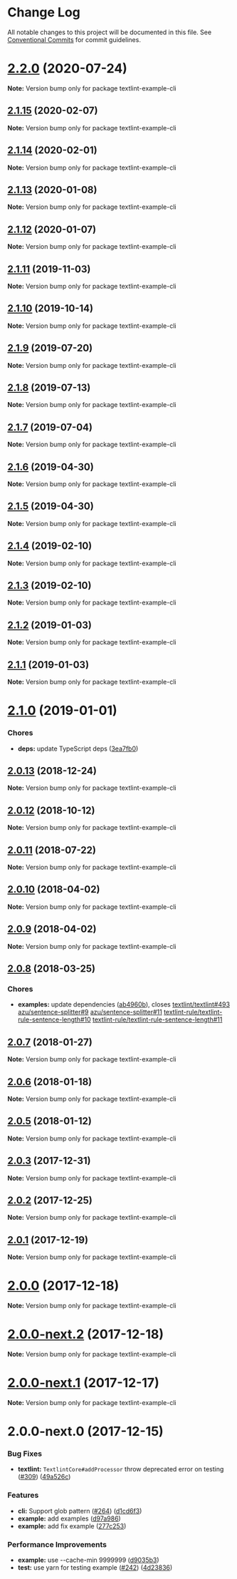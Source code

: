 # Change Log

All notable changes to this project will be documented in this file.
See [Conventional Commits](https://conventionalcommits.org) for commit guidelines.

<a name="2.2.0"></a>
# [2.2.0](https://github.com/textlint/textlint/compare/textlint-example-cli@2.1.15...textlint-example-cli@2.2.0) (2020-07-24)

**Note:** Version bump only for package textlint-example-cli





<a name="2.1.15"></a>
## [2.1.15](https://github.com/textlint/textlint/compare/textlint-example-cli@2.1.14...textlint-example-cli@2.1.15) (2020-02-07)

**Note:** Version bump only for package textlint-example-cli





<a name="2.1.14"></a>
## [2.1.14](https://github.com/textlint/textlint/compare/textlint-example-cli@2.1.13...textlint-example-cli@2.1.14) (2020-02-01)

**Note:** Version bump only for package textlint-example-cli





<a name="2.1.13"></a>
## [2.1.13](https://github.com/textlint/textlint/compare/textlint-example-cli@2.1.12...textlint-example-cli@2.1.13) (2020-01-08)

**Note:** Version bump only for package textlint-example-cli





<a name="2.1.12"></a>
## [2.1.12](https://github.com/textlint/textlint/compare/textlint-example-cli@2.1.10...textlint-example-cli@2.1.12) (2020-01-07)

**Note:** Version bump only for package textlint-example-cli





<a name="2.1.11"></a>
## [2.1.11](https://github.com/textlint/textlint/compare/textlint-example-cli@2.1.10...textlint-example-cli@2.1.11) (2019-11-03)

**Note:** Version bump only for package textlint-example-cli





<a name="2.1.10"></a>
## [2.1.10](https://github.com/textlint/textlint/compare/textlint-example-cli@2.1.9...textlint-example-cli@2.1.10) (2019-10-14)

**Note:** Version bump only for package textlint-example-cli





<a name="2.1.9"></a>
## [2.1.9](https://github.com/textlint/textlint/compare/textlint-example-cli@2.1.6...textlint-example-cli@2.1.9) (2019-07-20)

**Note:** Version bump only for package textlint-example-cli





<a name="2.1.8"></a>
## [2.1.8](https://github.com/textlint/textlint/compare/textlint-example-cli@2.1.6...textlint-example-cli@2.1.8) (2019-07-13)

**Note:** Version bump only for package textlint-example-cli





<a name="2.1.7"></a>
## [2.1.7](https://github.com/textlint/textlint/compare/textlint-example-cli@2.1.6...textlint-example-cli@2.1.7) (2019-07-04)

**Note:** Version bump only for package textlint-example-cli





<a name="2.1.6"></a>
## [2.1.6](https://github.com/textlint/textlint/compare/textlint-example-cli@2.1.5...textlint-example-cli@2.1.6) (2019-04-30)

**Note:** Version bump only for package textlint-example-cli





<a name="2.1.5"></a>
## [2.1.5](https://github.com/textlint/textlint/compare/textlint-example-cli@2.1.4...textlint-example-cli@2.1.5) (2019-04-30)

**Note:** Version bump only for package textlint-example-cli





<a name="2.1.4"></a>
## [2.1.4](https://github.com/textlint/textlint/compare/textlint-example-cli@2.1.3...textlint-example-cli@2.1.4) (2019-02-10)

**Note:** Version bump only for package textlint-example-cli





<a name="2.1.3"></a>
## [2.1.3](https://github.com/textlint/textlint/compare/textlint-example-cli@2.1.2...textlint-example-cli@2.1.3) (2019-02-10)

**Note:** Version bump only for package textlint-example-cli





<a name="2.1.2"></a>
## [2.1.2](https://github.com/textlint/textlint/compare/textlint-example-cli@2.1.1...textlint-example-cli@2.1.2) (2019-01-03)

**Note:** Version bump only for package textlint-example-cli





<a name="2.1.1"></a>
## [2.1.1](https://github.com/textlint/textlint/compare/textlint-example-cli@2.1.0...textlint-example-cli@2.1.1) (2019-01-03)

**Note:** Version bump only for package textlint-example-cli





<a name="2.1.0"></a>
# [2.1.0](https://github.com/textlint/textlint/compare/textlint-example-cli@2.0.13...textlint-example-cli@2.1.0) (2019-01-01)


### Chores

* **deps:** update TypeScript deps ([3ea7fb0](https://github.com/textlint/textlint/commit/3ea7fb0))




<a name="2.0.13"></a>
## [2.0.13](https://github.com/textlint/textlint/compare/textlint-example-cli@2.0.11...textlint-example-cli@2.0.13) (2018-12-24)




**Note:** Version bump only for package textlint-example-cli

<a name="2.0.12"></a>
## [2.0.12](https://github.com/textlint/textlint/compare/textlint-example-cli@2.0.11...textlint-example-cli@2.0.12) (2018-10-12)




**Note:** Version bump only for package textlint-example-cli

<a name="2.0.11"></a>
## [2.0.11](https://github.com/textlint/textlint/compare/textlint-example-cli@2.0.10...textlint-example-cli@2.0.11) (2018-07-22)




**Note:** Version bump only for package textlint-example-cli

<a name="2.0.10"></a>
## [2.0.10](https://github.com/textlint/textlint/compare/textlint-example-cli@2.0.9...textlint-example-cli@2.0.10) (2018-04-02)




**Note:** Version bump only for package textlint-example-cli

<a name="2.0.9"></a>
## [2.0.9](https://github.com/textlint/textlint/compare/textlint-example-cli@2.0.8...textlint-example-cli@2.0.9) (2018-04-02)




**Note:** Version bump only for package textlint-example-cli

<a name="2.0.8"></a>
## [2.0.8](https://github.com/textlint/textlint/compare/textlint-example-cli@2.0.7...textlint-example-cli@2.0.8) (2018-03-25)


### Chores

* **examples:** update dependencies ([ab4960b](https://github.com/textlint/textlint/commit/ab4960b)), closes [textlint/textlint#493](https://github.com/textlint/textlint/issues/493) [azu/sentence-splitter#9](https://github.com/azu/sentence-splitter/issues/9) [azu/sentence-splitter#11](https://github.com/azu/sentence-splitter/issues/11) [textlint-rule/textlint-rule-sentence-length#10](https://github.com/textlint-rule/textlint-rule-sentence-length/issues/10) [textlint-rule/textlint-rule-sentence-length#11](https://github.com/textlint-rule/textlint-rule-sentence-length/issues/11)




<a name="2.0.7"></a>
## [2.0.7](https://github.com/textlint/textlint/compare/textlint-example-cli@2.0.6...textlint-example-cli@2.0.7) (2018-01-27)




**Note:** Version bump only for package textlint-example-cli

<a name="2.0.6"></a>
## [2.0.6](https://github.com/textlint/textlint/compare/textlint-example-cli@2.0.5...textlint-example-cli@2.0.6) (2018-01-18)




**Note:** Version bump only for package textlint-example-cli

<a name="2.0.5"></a>
## [2.0.5](https://github.com/textlint/textlint/compare/textlint-example-cli@2.0.4...textlint-example-cli@2.0.5) (2018-01-12)




**Note:** Version bump only for package textlint-example-cli

<a name="2.0.3"></a>
## [2.0.3](https://github.com/textlint/textlint/compare/textlint-example-cli@2.0.2...textlint-example-cli@2.0.3) (2017-12-31)




**Note:** Version bump only for package textlint-example-cli

<a name="2.0.2"></a>
## [2.0.2](https://github.com/textlint/textlint/compare/textlint-example-cli@2.0.1...textlint-example-cli@2.0.2) (2017-12-25)




**Note:** Version bump only for package textlint-example-cli

<a name="2.0.1"></a>
## [2.0.1](https://github.com/textlint/textlint/compare/textlint-example-cli@2.0.0...textlint-example-cli@2.0.1) (2017-12-19)




**Note:** Version bump only for package textlint-example-cli

<a name="2.0.0"></a>
# [2.0.0](https://github.com/textlint/textlint/compare/textlint-example-cli@2.0.0-next.2...textlint-example-cli@2.0.0) (2017-12-18)




**Note:** Version bump only for package textlint-example-cli

<a name="2.0.0-next.2"></a>
# [2.0.0-next.2](https://github.com/textlint/textlint/compare/textlint-example-cli@2.0.0-next.1...textlint-example-cli@2.0.0-next.2) (2017-12-18)




**Note:** Version bump only for package textlint-example-cli

<a name="2.0.0-next.1"></a>
# [2.0.0-next.1](https://github.com/textlint/textlint/compare/textlint-example-cli@2.0.0-next.0...textlint-example-cli@2.0.0-next.1) (2017-12-17)




**Note:** Version bump only for package textlint-example-cli

<a name="2.0.0-next.0"></a>
# 2.0.0-next.0 (2017-12-15)


### Bug Fixes

* **textlint:** `TextlintCore#addProcessor` throw deprecated error on testing ([#309](https://github.com/textlint/textlint/issues/309)) ([49a526c](https://github.com/textlint/textlint/commit/49a526c))


### Features

* **cli:** Support glob pattern ([#264](https://github.com/textlint/textlint/issues/264)) ([d1cd6f3](https://github.com/textlint/textlint/commit/d1cd6f3))
* **example:** add examples ([d97a986](https://github.com/textlint/textlint/commit/d97a986))
* **example:** add fix example ([277c253](https://github.com/textlint/textlint/commit/277c253))


### Performance Improvements

* **example:** use --cache-min 9999999 ([d9035b3](https://github.com/textlint/textlint/commit/d9035b3))
* **test:** use yarn for testing example ([#242](https://github.com/textlint/textlint/issues/242)) ([4d23836](https://github.com/textlint/textlint/commit/4d23836))
